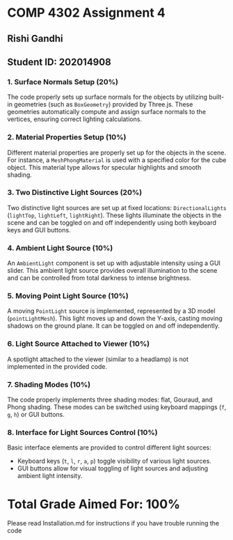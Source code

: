# COMP 4302 Assignment 4

## Rishi Gandhi

## Student ID: 202014908

### 1. Surface Normals Setup (20%)

The code properly sets up surface normals for the objects by utilizing built-in geometries (such as `BoxGeometry`) provided by Three.js. These geometries automatically compute and assign surface normals to the vertices, ensuring correct lighting calculations.

### 2. Material Properties Setup (10%)

Different material properties are properly set up for the objects in the scene. For instance, a `MeshPhongMaterial` is used with a specified color for the cube object. This material type allows for specular highlights and smooth shading.

### 3. Two Distinctive Light Sources (20%)

Two distinctive light sources are set up at fixed locations: `DirectionalLights` (`lightTop`, `lightLeft`, `lightRight`). These lights illuminate the objects in the scene and can be toggled on and off independently using both keyboard keys and GUI buttons.

### 4. Ambient Light Source (10%)

An `AmbientLight` component is set up with adjustable intensity using a GUI slider. This ambient light source provides overall illumination to the scene and can be controlled from total darkness to intense brightness.

### 5. Moving Point Light Source (10%)

A moving `PointLight` source is implemented, represented by a 3D model (`pointLightMesh`). This light moves up and down the Y-axis, casting moving shadows on the ground plane. It can be toggled on and off independently.

### 6. Light Source Attached to Viewer (10%)

A spotlight attached to the viewer (similar to a headlamp) is not implemented in the provided code.

### 7. Shading Modes (10%)

The code properly implements three shading modes: flat, Gouraud, and Phong shading. These modes can be switched using keyboard mappings (`f`, `g`, `h`) or GUI buttons.

### 8. Interface for Light Sources Control (10%)

Basic interface elements are provided to control different light sources:

-   Keyboard keys (`t`, `l`, `r`, `a`, `p`) toggle visibility of various light sources.
-   GUI buttons allow for visual toggling of light sources and adjusting ambient light intensity.


# Total Grade Aimed For: 100%

Please read Installation.md for instructions if you have trouble running the code